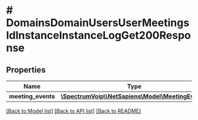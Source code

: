 # # DomainsDomainUsersUserMeetingsIdInstanceInstanceLogGet200Response

## Properties

Name | Type | Description | Notes
------------ | ------------- | ------------- | -------------
**meeting_events** | [**\SpectrumVoip\\\\NetSapiens\Model\MeetingEvent[]**](MeetingEvent.md) |  |

[[Back to Model list]](../../README.md#models) [[Back to API list]](../../README.md#endpoints) [[Back to README]](../../README.md)
